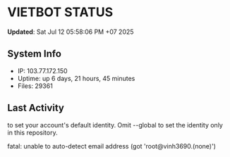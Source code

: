 # VIETBOT STATUS
**Updated**: Sat Jul 12 05:58:06 PM +07 2025

## System Info
- IP: 103.77.172.150
- Uptime: up 6 days, 21 hours, 45 minutes
- Files: 29361

## Last Activity

to set your account's default identity.
Omit --global to set the identity only in this repository.

fatal: unable to auto-detect email address (got 'root@vinh3690.(none)')
